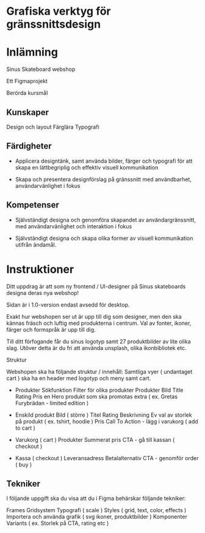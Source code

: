 # Grafiska verktyg för gränssnittsdesign

# Inlämning 
Sinus Skateboard webshop

Ett Figmaprojekt

Berörda kursmål

## Kunskaper

Design och layout
Färglära
Typografi

## Färdigheter

* Applicera designtänk, samt använda bilder, färger och typografi för att skapa en lättbegriplig och effektiv visuell kommunikation

* Skapa och presentera designförslag på gränssnitt med användbarhet, användarvänlighet i fokus

## Kompetenser

* Självständigt designa och genomföra skapandet av användargränssnitt, med användarvänlighet och interaktion i fokus


* Självständigt designa och skapa olika former av visuell kommunikation utifrån ändamål.

# Instruktioner
Ditt uppdrag är att som ny frontend / UI-designer på Sinus skateboards designa deras nya webshop!

Sidan är i 1.0-version endast avsedd för desktop.

Exakt hur webshopen ser ut är upp till dig som designer, men den ska kännas fräsch och luftig med produkterna i centrum. Val av fonter, ikoner, färger och formspråk är upp till dig.

Till ditt förfogande får du sinus logotyp samt 27 produktbilder av lite olika slag. Utöver detta är du fri att använda unsplash, olika ikonbibliotek etc.


Struktur

Webshopen ska ha följande struktur / innehåll:
Samtliga vyer ( undantaget cart ) ska ha en header med logotyp och meny samt cart.

* Produkter
Sökfunktion
Filter för olika produkter
Produkter
Bild
Title
Rating
Pris
en Hero produkt som ska promotas extra ( ex. Gretas Furybrädan - limited edition )

* Enskild produkt
Bild ( större )
Titel
Rating
Beskrivning 
Ev val av storlek på produkt ( ex. tshirt, hoodie )
Pris
Call To Action - lägg i varukorg ( add to cart )

* Varukorg ( cart )
Produkter
Summerat pris
CTA - gå till kassan ( checkout )

* Kassa ( checkout )
Leveransadress
Betalalternativ
CTA - genomför order ( buy )

## Tekniker
I följande uppgift ska du visa att du i Figma behärskar följande tekniker:

Frames
Gridsystem
Typografi ( scale )
Styles ( grid, text, color, effects )
Importera och använda grafik ( svg ikoner, produktbilder )
Komponenter 
Variants ( ex. Storlek på CTA, rating etc )
